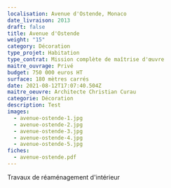 ```yaml
---
localisation: Avenue d'Ostende, Monaco
date_livraison: 2013
draft: false
title: Avenue d'Ostende
weight: "15"
category: Décoration
type_projet: Habitation
type_contrat: Mission complète de maîtrise d'œuvre
maitre_ouvrage: Privé
budget: 750 000 euros HT
surface: 180 mètres carrés
date: 2021-08-12T17:07:40.504Z
maitre_oeuvre: Architecte Christian Curau
categorie: Décoration
description: Test
images:
  - avenue-ostende-1.jpg
  - avenue-ostende-2.jpg
  - avenue-ostende-3.jpg
  - avenue-ostende-4.jpg
  - avenue-ostende-5.jpg
fiches:
  - avenue-ostende.pdf
---
```

Travaux de réaménagement d'intérieur
